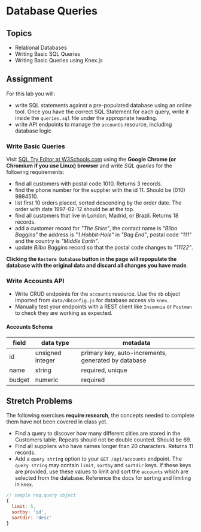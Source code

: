 # Database Queries

## Topics

-   Relational Databases
-   Writing Basic SQL Queries
-   Writing Basic Queries using Knex.js

## Assignment

For this lab you will:

-   write SQL statements against a pre-populated database using an online tool. Once you have the correct SQL Statement for each query, write it inside the `queries.sql` file under the appropriate heading.
-   write API endpoints to manage the `accounts` resource, including database logic

### Write Basic Queries

Visit [SQL Try Editor at W3Schools.com](https://www.w3schools.com/Sql/tryit.asp?filename=trysql_select_top) using the **Google Chrome (or Chromium if you use Linux) browser** and write _SQL queries_ for the following requirements:

-   find all customers with postal code 1010. Returns 3 records.
-   find the phone number for the supplier with the id 11. Should be (010) 9984510.
-   list first 10 orders placed, sorted descending by the order date. The order with date 1997-02-12 should be at the top.
-   find all customers that live in London, Madrid, or Brazil. Returns 18 records.
-   add a customer record for _"The Shire"_, the contact name is _"Bilbo Baggins"_ the address is _"1 Hobbit-Hole"_ in _"Bag End"_, postal code _"111"_ and the country is _"Middle Earth"_.
-   update _Bilbo Baggins_ record so that the postal code changes to _"11122"_.

**Clicking the `Restore Database` button in the page will repopulate the database with the original data and discard all changes you have made**.

### Write Accounts API

-   Write CRUD endpoints for the `accounts` resource. Use the `db` object imported from `data/dbConfig.js` for database access via `knex`.
-   Manually test your endpoints with a REST client like `Insomnia` or `Postman` to check they are working as expected.

#### Accounts Schema

| field  | data type        | metadata                                            |
| ------ | ---------------- | --------------------------------------------------- |
| id     | unsigned integer | primary key, auto-increments, generated by database |
| name   | string           | required, unique                                    |
| budget | numeric          | required                                            |

## Stretch Problems

The following exercises **require research**, the concepts needed to complete them have not been covered in class yet.

-   Find a query to discover how many different cities are stored in the Customers table. Repeats should not be double counted. Should be 69.
-   Find all suppliers who have names longer than 20 characters. Returns 11 records.
-   Add a `query string` option to your `GET /api/accounts` endpoint. The `query string` may contain `limit`, `sortby` and `sortdir` keys. If these keys are provided, use these values to limit and sort the `accounts` which are selected from the database. Reference the docs for sorting and limiting in `knex`.

```js
// sample req.query object
{
  limit: 5,
  sortby: 'id',
  sortdir: 'desc'
}
```
